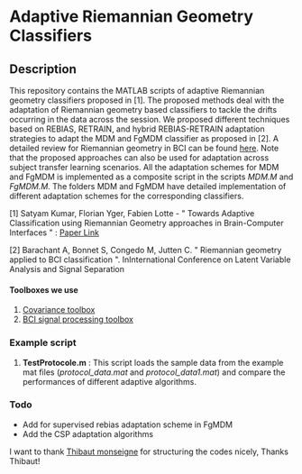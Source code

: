 # Adaptive Riemannian Geometry Classifiers

## Description
This repository contains the MATLAB scripts of adaptive Riemannian geometry classifiers proposed in [1]. The proposed methods deal with the adaptation of Riemannian geometry based classifiers to tackle the drifts occurring in the data across the session. 
We proposed different techniques based on REBIAS, RETRAIN, and hybrid REBIAS-RETRAIN adaptation strategies to adapt the MDM and FgMDM classifier as proposed in [2]. A detailed review for Riemannian geometry in BCI can be found [here](https://ieeexplore.ieee.org/stamp/stamp.jsp?arnumber=7740054). 
Note that the proposed approaches can also be used for adaptation across subject transfer learning scenarios. All the adaptation schemes for MDM and FgMDM is implemented as a composite
script in the scripts *MDM.M* and *FgMDM.M*. The folders MDM and FgMDM have detailed implementation of different adaptation schemes for the corresponding classifiers. 

[1] Satyam Kumar, Florian Yger, Fabien Lotte - " Towards Adaptive Classification using Riemannian Geometry approaches in Brain-Computer Interfaces " : [Paper Link](https://hal.inria.fr/hal-01924646)

[2] Barachant A, Bonnet S, Congedo M, Jutten C. " Riemannian geometry applied to BCI classification ". InInternational Conference on Latent Variable Analysis and Signal Separation 


#### Toolboxes we use

1. [Covariance toolbox](https://github.com/alexandrebarachant/covariancetoolbox)
2. [BCI signal processing toolbox](https://drive.google.com/file/d/0B93wwoGtlGkmYWJjODktVFNfUFU/view)

### Example script

1. **TestProtocole.m** : This script loads the sample data from the example mat files (*protocol_data.mat* and *protocol_data1.mat*) and compare
the performances of different adaptive algorithms.

### Todo
* Add for supervised rebias adaptation scheme in FgMDM
* Add the CSP adaptation algorithms 

I want to thank [Thibaut monseigne](https://tmonseigne.github.io/) for structuring the codes nicely, Thanks Thibaut!